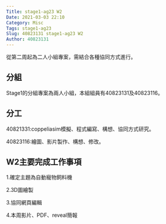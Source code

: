 ```yaml
---
Title: stage1-ag23 W2
Date: 2021-03-03 22:10
Category: Misc
Tags: stage1-ag23
Slug: 40823131 stage1-ag23 W2
Author: 40823131
---
```


從第二周起為二人小組專案，需結合各種協同方式進行。

<!-- PELICAN_END_SUMMARY -->

分組
----

Stage1的分組專案為兩人小組，本組組員有40823131及40823116。

分工
----

40821331:coppeliasim模擬、程式編寫、構想、協同方式研究。

40823116:繪圖、影片製作、構想、修改。

W2主要完成工作事項
---

1.確定主題為自動寵物飼料機

2.3D圖繪製

3.協同網頁編輯

4.本周影片、PDF、reveal簡報
